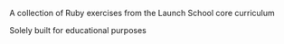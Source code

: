 A collection of Ruby exercises from the Launch School core curriculum

Solely built for educational purposes
